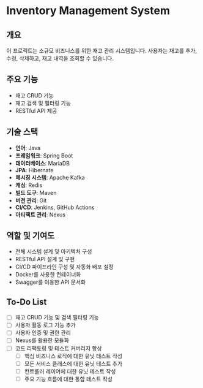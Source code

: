 # Inventory Management System

## 개요
이 프로젝트는 소규모 비즈니스를 위한 재고 관리 시스템입니다. 사용자는 재고를 추가, 수정, 삭제하고, 재고 내역을 조회할 수 있습니다.

## 주요 기능
- 재고 CRUD 기능
- 재고 검색 및 필터링 기능
- RESTful API 제공

## 기술 스택
- **언어**: Java
- **프레임워크**: Spring Boot
- **데이터베이스**: MariaDB
- **JPA**: Hibernate
- **메시징 시스템**: Apache Kafka
- **캐싱**: Redis
- **빌드 도구**: Maven
- **버전 관리**: Git
- **CI/CD**: Jenkins, GitHub Actions
- **아티팩트 관리**: Nexus

## 역할 및 기여도
- 전체 시스템 설계 및 아키텍처 구성
- RESTful API 설계 및 구현
- CI/CD 파이프라인 구성 및 자동화 배포 설정
- Docker를 사용한 컨테이너화
- Swagger를 이용한 API 문서화

## To-Do List
- [ ] 재고 CRUD 기능 및 검색 필터링 기능
- [ ] 사용자 활동 로그 기능 추가
- [ ] 사용자 인증 및 권한 관리
- [ ] Nexus를 활용한 모듈화
- [ ] 코드 리팩토링 및 테스트 커버리지 향상
    - [ ] 핵심 비즈니스 로직에 대한 유닛 테스트 작성
    - [ ] 모든 서비스 클래스에 대한 유닛 테스트 추가
    - [ ] 컨트롤러 레이어에 대한 유닛 테스트 작성
    - [ ] 주요 기능 흐름에 대한 통합 테스트 작성